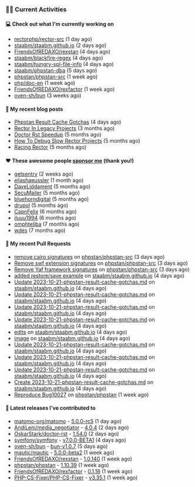 ### 👨‍💻 Current Activities


#### 💻 Check out what I'm currently working on

- [rectorphp/rector-src](https://github.com/rectorphp/rector-src) (1 day ago)
- [staabm/staabm.github.io](https://github.com/staabm/staabm.github.io) (2 days ago)
- [FriendsOfREDAXO/rexstan](https://github.com/FriendsOfREDAXO/rexstan) (4 days ago)
- [staabm/blackfire-regex](https://github.com/staabm/blackfire-regex) (4 days ago)
- [staabm/hungry-spl-file-info](https://github.com/staabm/hungry-spl-file-info) (4 days ago)
- [staabm/phpstan-dba](https://github.com/staabm/phpstan-dba) (5 days ago)
- [phpstan/phpstan-src](https://github.com/phpstan/phpstan-src) (1 week ago)
- [php/doc-en](https://github.com/php/doc-en) (1 week ago)
- [FriendsOfREDAXO/rexfactor](https://github.com/FriendsOfREDAXO/rexfactor) (1 week ago)
- [oven-sh/bun](https://github.com/oven-sh/bun) (3 weeks ago)


#### 📜 My recent blog posts

- [Phpstan Result Cache Gotchas](https://staabm.github.io/2023/10/21/phpstan-result-cache-gotchas.html) (4 days ago)
- [Rector In Legacy Projects](https://staabm.github.io/2023/07/23/rector-in-legacy-projects.html) (3 months ago)
- [Doctor Rst Speedup](https://staabm.github.io/2023/05/18/doctor-rst-speedup.html) (5 months ago)
- [How To Debug Slow Rector Projects](https://staabm.github.io/2023/05/10/how-to-debug-slow-rector-projects.html) (5 months ago)
- [Racing Rector](https://staabm.github.io/2023/05/06/racing-rector.html) (5 months ago)


#### ❤️ These awesome people [sponsor me](https://github.com/sponsors/staabm) (thank you!)

- [getsentry](https://github.com/getsentry) (2 weeks ago)
- [eliashaeussler](https://github.com/eliashaeussler) (1 month ago)
- [DaveLiddament](https://github.com/DaveLiddament) (5 months ago)
- [SecuMailer](https://github.com/SecuMailer) (5 months ago)
- [bluehorndigital](https://github.com/bluehorndigital) (5 months ago)
- [drupol](https://github.com/drupol) (5 months ago)
- [CapnFelix](https://github.com/CapnFelix) (6 months ago)
- [iluuu1994](https://github.com/iluuu1994) (6 months ago)
- [omphteliba](https://github.com/omphteliba) (7 months ago)
- [wdes](https://github.com/wdes) (7 months ago)


#### 🔨 My recent Pull Requests

- [remove cairo signatures](https://github.com/phpstan/phpstan-src/pull/2690) on [phpstan/phpstan-src](https://github.com/phpstan/phpstan-src) (3 days ago)
- [Remove swf extension signatures](https://github.com/phpstan/phpstan-src/pull/2689) on [phpstan/phpstan-src](https://github.com/phpstan/phpstan-src) (3 days ago)
- [Remove Yaf framework signatures](https://github.com/phpstan/phpstan-src/pull/2688) on [phpstan/phpstan-src](https://github.com/phpstan/phpstan-src) (3 days ago)
- [added restore/save example](https://github.com/staabm/staabm.github.io/pull/98) on [staabm/staabm.github.io](https://github.com/staabm/staabm.github.io) (4 days ago)
- [Update 2023-10-21-phpstan-result-cache-gotchas.md](https://github.com/staabm/staabm.github.io/pull/97) on [staabm/staabm.github.io](https://github.com/staabm/staabm.github.io) (4 days ago)
- [Update 2023-10-21-phpstan-result-cache-gotchas.md](https://github.com/staabm/staabm.github.io/pull/96) on [staabm/staabm.github.io](https://github.com/staabm/staabm.github.io) (4 days ago)
- [Update 2023-10-21-phpstan-result-cache-gotchas.md](https://github.com/staabm/staabm.github.io/pull/95) on [staabm/staabm.github.io](https://github.com/staabm/staabm.github.io) (4 days ago)
- [Update 2023-10-21-phpstan-result-cache-gotchas.md](https://github.com/staabm/staabm.github.io/pull/94) on [staabm/staabm.github.io](https://github.com/staabm/staabm.github.io) (4 days ago)
- [edits](https://github.com/staabm/staabm.github.io/pull/93) on [staabm/staabm.github.io](https://github.com/staabm/staabm.github.io) (4 days ago)
- [image](https://github.com/staabm/staabm.github.io/pull/92) on [staabm/staabm.github.io](https://github.com/staabm/staabm.github.io) (4 days ago)
- [Update 2023-10-21-phpstan-result-cache-gotchas.md](https://github.com/staabm/staabm.github.io/pull/91) on [staabm/staabm.github.io](https://github.com/staabm/staabm.github.io) (4 days ago)
- [Update 2023-10-21-phpstan-result-cache-gotchas.md](https://github.com/staabm/staabm.github.io/pull/90) on [staabm/staabm.github.io](https://github.com/staabm/staabm.github.io) (4 days ago)
- [Update 2023-10-21-phpstan-result-cache-gotchas.md](https://github.com/staabm/staabm.github.io/pull/89) on [staabm/staabm.github.io](https://github.com/staabm/staabm.github.io) (4 days ago)
- [Create 2023-10-21-phpstan-result-cache-gotchas.md](https://github.com/staabm/staabm.github.io/pull/88) on [staabm/staabm.github.io](https://github.com/staabm/staabm.github.io) (4 days ago)
- [Reproduce Bug10027](https://github.com/phpstan/phpstan/pull/10028) on [phpstan/phpstan](https://github.com/phpstan/phpstan) (1 week ago)


#### 🔭 Latest releases I've contributed to

- [matomo-org/matomo](https://github.com/matomo-org/matomo) - [5.0.0-rc5](https://github.com/matomo-org/matomo/releases/tag/5.0.0-rc5) (1 day ago)
- [AndiLeni/media_negotiator](https://github.com/AndiLeni/media_negotiator) - [4.0.4](https://github.com/AndiLeni/media_negotiator/releases/tag/4.0.4) (2 days ago)
- [OskarStark/doctor-rst](https://github.com/OskarStark/doctor-rst) - [1.54.0](https://github.com/OskarStark/doctor-rst/releases/tag/1.54.0) (2 days ago)
- [symfony/symfony](https://github.com/symfony/symfony) - [v7.0.0-BETA1](https://github.com/symfony/symfony/releases/tag/v7.0.0-BETA1) (4 days ago)
- [oven-sh/bun](https://github.com/oven-sh/bun) - [bun-v1.0.7](https://github.com/oven-sh/bun/releases/tag/bun-v1.0.7) (5 days ago)
- [mautic/mautic](https://github.com/mautic/mautic) - [5.0.0-beta2](https://github.com/mautic/mautic/releases/tag/5.0.0-beta2) (1 week ago)
- [FriendsOfREDAXO/rexstan](https://github.com/FriendsOfREDAXO/rexstan) - [1.0.140](https://github.com/FriendsOfREDAXO/rexstan/releases/tag/1.0.140) (1 week ago)
- [phpstan/phpstan](https://github.com/phpstan/phpstan) - [1.10.39](https://github.com/phpstan/phpstan/releases/tag/1.10.39) (1 week ago)
- [FriendsOfREDAXO/rexfactor](https://github.com/FriendsOfREDAXO/rexfactor) - [0.1.18](https://github.com/FriendsOfREDAXO/rexfactor/releases/tag/0.1.18) (1 week ago)
- [PHP-CS-Fixer/PHP-CS-Fixer](https://github.com/PHP-CS-Fixer/PHP-CS-Fixer) - [v3.35.1](https://github.com/PHP-CS-Fixer/PHP-CS-Fixer/releases/tag/v3.35.1) (1 week ago)

